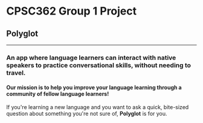 # CPSC362 Group 1 Project

## Polyglot
---
### An app where language learners can interact with native speakers to practice conversational skills, without needing to travel.

#### Our mission is to help you improve your language learning through a community of fellow language learners!

If you're learning a new language and you want to ask a quick, bite-sized question about something you're not sure of, **Polyglot** is for you.

